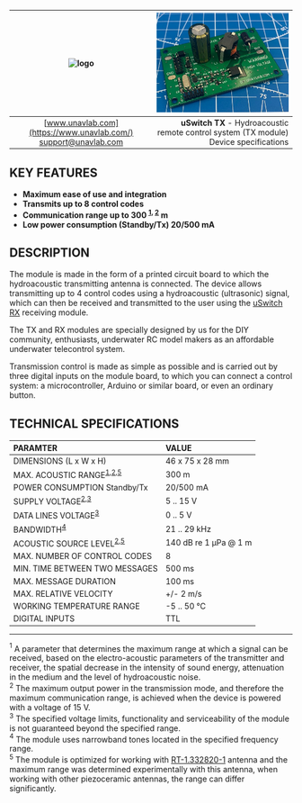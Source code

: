 | ![logo](https://ucnl.github.io/documentation/sm_logo.png) | ![pic](uSwitch_TX.png) |
| :---: | ---: |
| [www.unavlab.com](https://www.unavlab.com/) <br/> [support@unavlab.com](mailto:support@unavlab.com) | **uSwitch TX** - Hydroacoustic remote control system (TX module) <br/> Device specifications |

## KEY FEATURES

* **Maximum ease of use and integration**
* **Transmits up to 8 control codes**
* **Communication range up to 300 <sup>[1](#footnote1), [2](#footnote2)</sup> m**
* **Low power consumption (Standby/Tx) 20/500 mA**


## DESCRIPTION
The module is made in the form of a printed circuit board to which the hydroacoustic transmitting antenna is connected. The device allows transmitting up to 4 control codes using a hydroacoustic (ultrasonic) signal, which can then be received and transmitted to the user using the [uSwitch RX](uSwitch_RX_Specification_ru) receiving module.

The TX and RX modules are specially designed by us for the DIY community, enthusiasts, underwater RC model makers as an affordable underwater telecontrol system.

Transmission control is made as simple as possible and is carried out by three digital inputs on the module board, to which you can connect a control system: a microcontroller, Arduino or similar board, or even an ordinary button.  

<div style="page-break-after: always;"></div>

## TECHNICAL SPECIFICATIONS

| PARAMTER | VALUE |
| :--- | :--- |
| DIMENSIONS (L х W х H) | 46 x 75 х 28 mm |
| MAX. ACOUSTIC RANGE<sup>[1](#footnote1),[2](#footnote2),[5](#footnote5)</sup> | 300 m |
| POWER CONSUMPTION Standby/Tx | 20/500 mA |
| SUPPLY VOLTAGE<sup>[2](#footnote2),[3](#footnote3)</sup> | 5 .. 15 V |
| DATA LINES VOLTAGE<sup>[3](#footnote3)</sup> | 0 .. 5 V |
| BANDWIDTH<sup>[4](#footnote4)</sup> | 21 .. 29 kHz |
| ACOUSTIC SOURCE LEVEL<sup>[2](#footnote2),[5](#footnote5)</sup> | 140 dB re 1 μPa @ 1 m |
| MAX. NUMBER OF CONTROL CODES | 8 |
| MIN. TIME BETWEEN TWO MESSAGES | 500 ms |
| MAX. MESSAGE DURATION | 100 ms |
| MAX. RELATIVE VELOCITY | +/- 2 m/s |
| WORKING TEMPERATURE RANGE | -5 .. 50 °C |
| DIGITAL INPUTS | TTL |

________________
<a name="footnote1"><sup>1</sup></a> A parameter that determines the maximum range at which a signal can be received, based on the electro-acoustic parameters of the transmitter and receiver, the spatial decrease in the intensity of sound energy, attenuation in the medium and the level of hydroacoustic noise.  
<a name="footnote2"><sup>2</sup></a> The maximum output power in the transmission mode, and therefore the maximum communication range, is achieved when the device is powered with a voltage of 15 V.  
<a name="footnote3"><sup>3</sup></a> The specified voltage limits, functionality and serviceability of the module is not guaranteed beyond the specified range.  
<a name="footnote4"><sup>4</sup></a> The module uses narrowband tones located in the specified frequency range.  
<a name="footnote5"><sup>5</sup></a> The module is optimized for working with [RT-1.332820-1](https://docs.unavlab.com/documentation/EN/Transducers/RT_1_332820_1_Specification_en.html) antenna and the maximum range was determined experimentally with this antenna, when working with other piezoceramic antennas, the range can differ significantly.  
 
